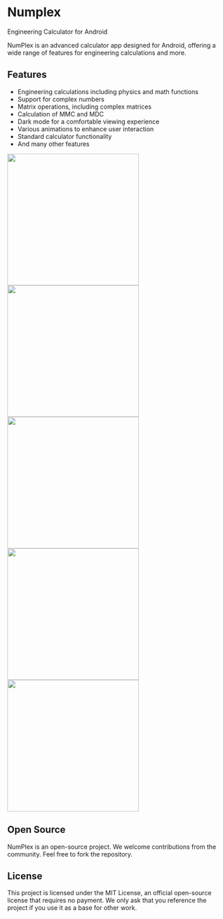 # Numplex
Engineering Calculator for Android

NumPlex is an advanced calculator app designed for Android, offering a wide range of features for engineering calculations and more.

## Features

- Engineering calculations including physics and math functions
- Support for complex numbers
- Matrix operations, including complex matrices
- Calculation of MMC and MDC
- Dark mode for a comfortable viewing experience
- Various animations to enhance user interaction
- Standard calculator functionality
- And many other features
  
<img src="https://github.com/user-attachments/assets/5dee707a-c1e4-4b53-a435-d10496ba6096" width="300" />
<img src="https://github.com/user-attachments/assets/2c01c0ad-66e9-4f41-9b24-3e862a1477df" width="300" />
<img src="https://github.com/user-attachments/assets/0af1c3ff-8f72-4854-91be-a531e7a3b2c0" width="300" />
<img src="https://github.com/user-attachments/assets/d91c42b9-706a-4bb7-8156-e7474bc8d1c7" width="300" />
<img src="https://github.com/user-attachments/assets/f065df24-e638-4de4-9d5d-9b25643f7ba0" width="300" />

## Open Source

NumPlex is an open-source project. We welcome contributions from the community. Feel free to fork the repository.

## License

This project is licensed under the MIT License, an official open-source license that requires no payment.
We only ask that you reference the project if you use it as a base for other work.
